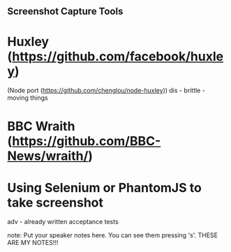 ## Screenshot Capture Tools


# Huxley (https://github.com/facebook/huxley)
(Node port (https://github.com/chenglou/node-huxley))
dis - brittle - moving things

# BBC Wraith (https://github.com/BBC-News/wraith/)
# Using Selenium or PhantomJS to take screenshot
adv - already written acceptance tests


note:
    Put your speaker notes here.
    You can see them pressing 's'.
    THESE ARE MY NOTES!!!
